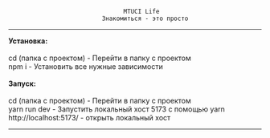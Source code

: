                                     MTUCI Life
                              Знакомиться - это просто
<hr/>
<strong>Установка:</strong>
<br/>
<br/>
cd (папка с проектом) - Перейти в папку с проектом
<br/>
npm i  - Установить все нужные зависимости
<br/>
<br/>
<strong>Запуск:</strong>
<br/>
<br/>
cd (папка с проектом) - Перейти в папку с проектом
<br/>
yarn run dev - Запустить локальный хост 5173 с помощью yarn
<br/>
http://localhost:5173/ - открыть локальный хост
<hr/>
